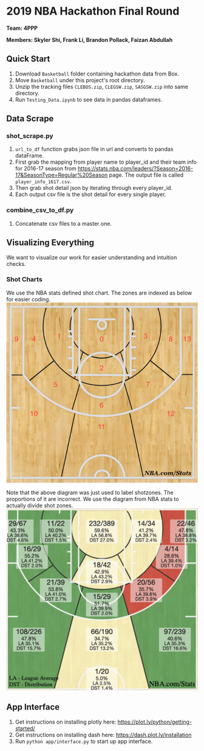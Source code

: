 # 2019 NBA Hackathon Final Round
**Team: 4PPP**

**Members: Skyler Shi, Frank Li, Brandon Pollack, Faizan Abdullah**

## Quick Start

1. Download `Basketball` folder containing hackathon data from Box.
2. Move `Basketball` under this project's root directory.
3. Unzip the tracking files `CLEBOS.zip`, `CLEGSW.zip`, `SASGSW.zip` into same directory.
4. Run `Testing_Data.ipynb` to see data in pandas dataframes.

## Data Scrape
### shot_scrape.py
1. `url_to_df` function grabs json file in url and converts to pandas dataFrame. 
2. First grab the mapping from player name to player_id and their team info for 2016-17 season from https://stats.nba.com/leaders/?Season=2016-17&SeasonType=Regular%20Season page. The output file is called `player_info_1617.csv`.
3. Then grab shot detail json by iterating through every player_id.
4. Each output csv file is the shot detail for every single player.

### combine_csv_to_df.py
1. Concatenate csv files to a master one.


## Visualizing Everything
We want to visualize our work for easier understanding and intuition checks.

### Shot Charts
We use the NBA stats defined shot chart. The zones are indexed as below for easier coding.
![Blank Shot Chart](Pictures/blank_shot_chart.jpg)

Note that the above diagram was just used to label shotzones. The proportions of it are incorrect. We use the diagram from NBA stats to actually divide shot zones.
![Actual Shot Chart](Pictures/shotchart.png)


## App Interface
1. Get instructions on installing plotly here: https://plot.ly/python/getting-started/
2. Get instructions on installing dash here: https://dash.plot.ly/installation
3. Run `python app/interface.py` to start up app interface.
